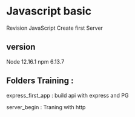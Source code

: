# Javascript basic
Revision JavaScript Create first Server  

## version
Node 12.16.1
npm 6.13.7

## Folders Training :

express_first_app : 
	build api with express and PG 
	
server_begin : 
	Traning with http 
